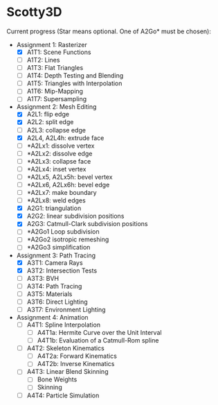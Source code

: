 # Scotty3D

Current progress (Star means optional. One of A2Go* must be chosen):

- Assignment 1: Rasterizer
    - [x] A1T1: Scene Functions
    - [ ] A1T2: Lines
    - [ ] A1T3: Flat Triangles
    - [ ] A1T4: Depth Testing and Blending
    - [ ] A1T5: Triangles with Interpolation
    - [ ] A1T6: Mip-Mapping
    - [ ] A1T7: Supersampling
- Assignment 2: Mesh Editing
    - [x] A2L1: flip edge
    - [x] A2L2: split edge
    - [ ] A2L3: collapse edge
	- [x] A2L4, A2L4h: extrude face
    - [ ] *A2Lx1: dissolve vertex
    - [ ] *A2Lx2: dissolve edge
    - [ ] *A2Lx3: collapse face
    - [ ] *A2Lx4: inset vertex
    - [ ] *A2Lx5, A2Lx5h: bevel vertex
    - [ ] *A2Lx6, A2Lx6h: bevel edge
    - [ ] *A2Lx7: make boundary
    - [ ] *A2Lx8: weld edges
    - [x] A2G1: triangulation
	- [x] A2G2: linear subdivision positions
	- [x] A2G3: Catmull-Clark subdivision positions
	- [ ] *A2Go1 Loop subdivision
	- [ ] *A2Go2 isotropic remeshing
	- [ ] *A2Go3 simplification
- Assignment 3: Path Tracing
    - [x] A3T1: Camera Rays
	- [x] A3T2: Intersection Tests
	- [ ] A3T3: BVH
	- [ ] A3T4: Path Tracing
	- [ ] A3T5: Materials
	- [ ] A3T6: Direct Lighting
	- [ ] A3T7: Environment Lighting
- Assignment 4: Animation
    - [ ] A4T1: Spline Interpolation
        - [ ] A4T1a: Hermite Curve over the Unit Interval
        - [ ] A4T1b: Evaluation of a Catmull-Rom spline
	- [ ] A4T2: Skeleton Kinematics
        - [ ] A4T2a: Forward Kinematics
        - [ ] A4T2b: Inverse Kinematics
	- [ ] A4T3: Linear Blend Skinning
        - [ ] Bone Weights
        - [ ] Skinning
	- [ ] A4T4: Particle Simulation